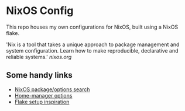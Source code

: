 # NixOS Config

This repo houses my own configurations for NixOS, built using a NixOS flake.

'Nix is a tool that takes a unique approach to package management and system configuration. Learn how to make reproducible, declarative and reliable systems.' _nixos.org_

## Some handy links

- [NixOS package/options search](https://search.nixos.org/packages)
- [Home-manager options](https://nix-community.github.io/home-manager/options.html)
- [Flake setup inspiration](https://github.com/Misterio77/nix-config/)
